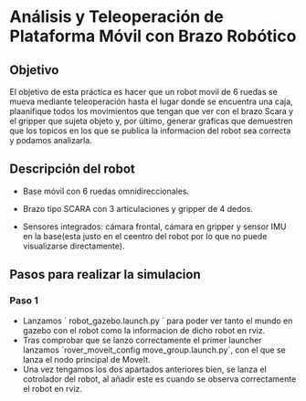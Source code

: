 # Análisis y Teleoperación de Plataforma Móvil con Brazo Robótico

## Objetivo
El objetivo de esta práctica es hacer que un robot movil de 6 ruedas se mueva mediante teleoperación hasta el lugar donde se encuentra una caja, plaanifique todos los movimientos que tengan que ver con el brazo Scara y el gripper que sujeta objeto y, por último, generar graficas que demuestren que los topicos en los que se publica la informacion del robot sea correcta y podamos analizarla.

## Descripción del robot
* Base móvil con 6 ruedas omnidireccionales.

* Brazo tipo SCARA con 3 articulaciones y gripper de 4 dedos.

* Sensores integrados: cámara frontal, cámara en gripper y sensor IMU en la base(esta justo en el ceentro del robot por lo que no puede visualizarse directamente).

## Pasos para realizar la simulacion
### Paso 1
* Lanzamos ´ robot_gazebo.launch.py ´ para poder ver tanto el mundo en gazebo con el robot como la informacion de dicho robot en rviz.
* Tras comprobar que se lanzo correctamente el primer launcher lanzamos ´rover_moveit_config move_group.launch.py´, con el que se lanza el nodo principal de MoveIt.
* Una vez tengamos los dos apartados anteriores bien, se lanza el cotrolador del robot, al añadir este es cuando se observa correctamente el robot en rviz.
